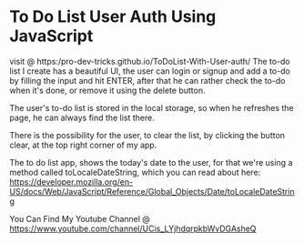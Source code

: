 # To Do List User Auth Using JavaScript
visit @ https:/pro-dev-tricks.github.io/ToDoList-With-User-auth/
The to-do list I create has a beautiful UI, the user can login or signup and add a to-do by filling the input and hit ENTER, after that he can rather check the to-do when it's done, or remove it using the delete button.

The user's to-do list is stored in the local storage, so when he refreshes the page, he can always find the list there.

There is the possibility for the user, to clear the list, by clicking the button clear, at the top right corner of my app.

The to do list app, shows the today's date to the user, for that we're using a method called toLocaleDateString, which you can read about here: https://developer.mozilla.org/en-US/docs/Web/JavaScript/Reference/Global_Objects/Date/toLocaleDateString

You Can Find My Youtube Channel @ https://www.youtube.com/channel/UCis_LYjhdqrpkbWvDGAsheQ
